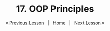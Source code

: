 <h1 align="center">17. OOP Principles</h1>

<p align="center">
    <a href="https://github.com/SoftUni/Free-Java-Certification-Course/blob/main/lessons/16-Defining-Classes.md">« Previous Lesson</a> &nbsp; | &nbsp; <a href="https://github.com/SoftUni/Free-Java-Certification-Course">Home</a> &nbsp; | &nbsp; <a href="https://github.com/SoftUni/Free-Java-Certification-Course/blob/main/lessons/18-Exception-Handling.md">Next Lesson »</a>
</p>